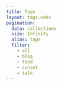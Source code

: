 ```yaml
---
title: Tags
layout: tags.webc
pagination:
  data: collections
  size: Infinity
  alias: tags
  filter:
    - all
    - blog
    - feed
    - sunset
    - talk
---
```

